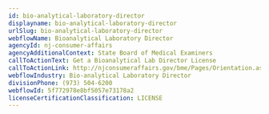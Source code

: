 ```yaml
---
id: bio-analytical-laboratory-director
displayname: bio-analytical-laboratory-director
urlSlug: bio-analytical-laboratory-director
webflowName: Bioanalytical Laboratory Director
agencyId: nj-consumer-affairs
agencyAdditionalContext: State Board of Medical Examiners
callToActionText: Get a Bioanalytical Lab Director License
callToActionLink: http://njconsumeraffairs.gov/bme/Pages/Orientation.aspx
webflowIndustry: Bio-analytical Laboratory Director
divisionPhone: (973) 504-6200
webflowId: 5f772978e8bf5057e73178a2
licenseCertificationClassification: LICENSE
---
```

